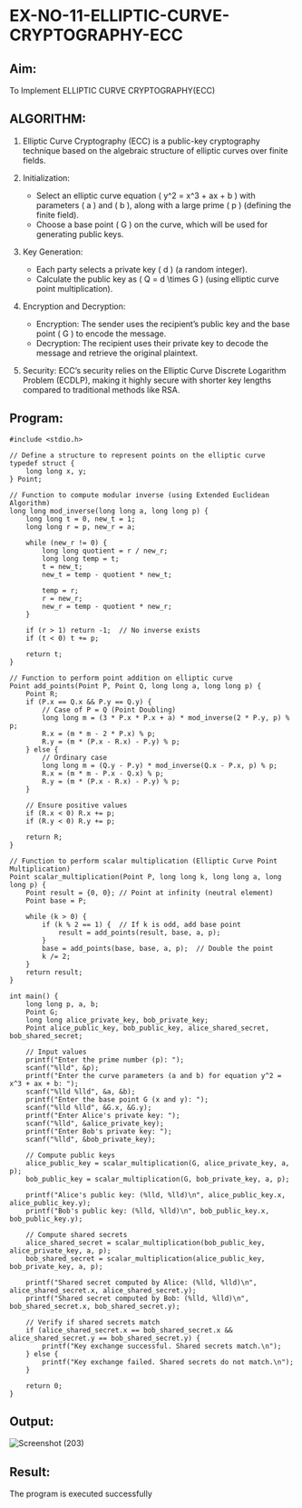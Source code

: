 # EX-NO-11-ELLIPTIC-CURVE-CRYPTOGRAPHY-ECC

## Aim:
To Implement ELLIPTIC CURVE CRYPTOGRAPHY(ECC)


## ALGORITHM:

1. Elliptic Curve Cryptography (ECC) is a public-key cryptography technique based on the algebraic structure of elliptic curves over finite fields.

2. Initialization:
   - Select an elliptic curve equation \( y^2 = x^3 + ax + b \) with parameters \( a \) and \( b \), along with a large prime \( p \) (defining the finite field).
   - Choose a base point \( G \) on the curve, which will be used for generating public keys.

3. Key Generation:
   - Each party selects a private key \( d \) (a random integer).
   - Calculate the public key as \( Q = d \times G \) (using elliptic curve point multiplication).

4. Encryption and Decryption:
   - Encryption: The sender uses the recipient’s public key and the base point \( G \) to encode the message.
   - Decryption: The recipient uses their private key to decode the message and retrieve the original plaintext.

5. Security: ECC’s security relies on the Elliptic Curve Discrete Logarithm Problem (ECDLP), making it highly secure with shorter key lengths compared to traditional methods like RSA.

## Program:
```
#include <stdio.h>

// Define a structure to represent points on the elliptic curve
typedef struct {
    long long x, y;
} Point;

// Function to compute modular inverse (using Extended Euclidean Algorithm)
long long mod_inverse(long long a, long long p) {
    long long t = 0, new_t = 1;
    long long r = p, new_r = a;
    
    while (new_r != 0) {
        long long quotient = r / new_r;
        long long temp = t;
        t = new_t;
        new_t = temp - quotient * new_t;
        
        temp = r;
        r = new_r;
        new_r = temp - quotient * new_r;
    }
    
    if (r > 1) return -1;  // No inverse exists
    if (t < 0) t += p;
    
    return t;
}

// Function to perform point addition on elliptic curve
Point add_points(Point P, Point Q, long long a, long long p) {
    Point R;
    if (P.x == Q.x && P.y == Q.y) {
        // Case of P = Q (Point Doubling)
        long long m = (3 * P.x * P.x + a) * mod_inverse(2 * P.y, p) % p;
        R.x = (m * m - 2 * P.x) % p;
        R.y = (m * (P.x - R.x) - P.y) % p;
    } else {
        // Ordinary case
        long long m = (Q.y - P.y) * mod_inverse(Q.x - P.x, p) % p;
        R.x = (m * m - P.x - Q.x) % p;
        R.y = (m * (P.x - R.x) - P.y) % p;
    }

    // Ensure positive values
    if (R.x < 0) R.x += p;
    if (R.y < 0) R.y += p;

    return R;
}

// Function to perform scalar multiplication (Elliptic Curve Point Multiplication)
Point scalar_multiplication(Point P, long long k, long long a, long long p) {
    Point result = {0, 0}; // Point at infinity (neutral element)
    Point base = P;

    while (k > 0) {
        if (k % 2 == 1) {  // If k is odd, add base point
            result = add_points(result, base, a, p);
        }
        base = add_points(base, base, a, p);  // Double the point
        k /= 2;
    }
    return result;
}

int main() {
    long long p, a, b;
    Point G;
    long long alice_private_key, bob_private_key;
    Point alice_public_key, bob_public_key, alice_shared_secret, bob_shared_secret;

    // Input values
    printf("Enter the prime number (p): ");
    scanf("%lld", &p);
    printf("Enter the curve parameters (a and b) for equation y^2 = x^3 + ax + b: ");
    scanf("%lld %lld", &a, &b);
    printf("Enter the base point G (x and y): ");
    scanf("%lld %lld", &G.x, &G.y);
    printf("Enter Alice's private key: ");
    scanf("%lld", &alice_private_key);
    printf("Enter Bob's private key: ");
    scanf("%lld", &bob_private_key);

    // Compute public keys
    alice_public_key = scalar_multiplication(G, alice_private_key, a, p);
    bob_public_key = scalar_multiplication(G, bob_private_key, a, p);

    printf("Alice's public key: (%lld, %lld)\n", alice_public_key.x, alice_public_key.y);
    printf("Bob's public key: (%lld, %lld)\n", bob_public_key.x, bob_public_key.y);

    // Compute shared secrets
    alice_shared_secret = scalar_multiplication(bob_public_key, alice_private_key, a, p);
    bob_shared_secret = scalar_multiplication(alice_public_key, bob_private_key, a, p);

    printf("Shared secret computed by Alice: (%lld, %lld)\n", alice_shared_secret.x, alice_shared_secret.y);
    printf("Shared secret computed by Bob: (%lld, %lld)\n", bob_shared_secret.x, bob_shared_secret.y);

    // Verify if shared secrets match
    if (alice_shared_secret.x == bob_shared_secret.x && alice_shared_secret.y == bob_shared_secret.y) {
        printf("Key exchange successful. Shared secrets match.\n");
    } else {
        printf("Key exchange failed. Shared secrets do not match.\n");
    }

    return 0;
}
```


## Output:
![Screenshot (203)](https://github.com/user-attachments/assets/b36c34a7-3bb4-4cab-94fd-a2f8cb82a0fb)

## Result:
The program is executed successfully

